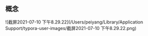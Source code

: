 ## 概念

![截屏2021-07-10 下午8.29.22](/Users/peiyang/Library/Application Support/typora-user-images/截屏2021-07-10 下午8.29.22.png)

